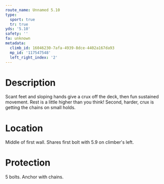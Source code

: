 ```yaml
---
route_name: Unnamed 5.10
type:
  sport: true
  tr: true
yds: '5.10'
safety: ''
fa: unknown
metadata:
  climb_id: 16046230-7afa-4939-8dce-4402a167da93
  mp_id: '117547548'
  left_right_index: '2'
---
```

# Description
Scant feet and sloping hands give a crux off the deck, then fun sustained movement. Rest is a little higher than you think! Second, harder, crux is getting the chains on small holds.

# Location
Middle of first wall. Shares first bolt with 5.9 on climber's left.

# Protection
5 bolts. Anchor with chains.
